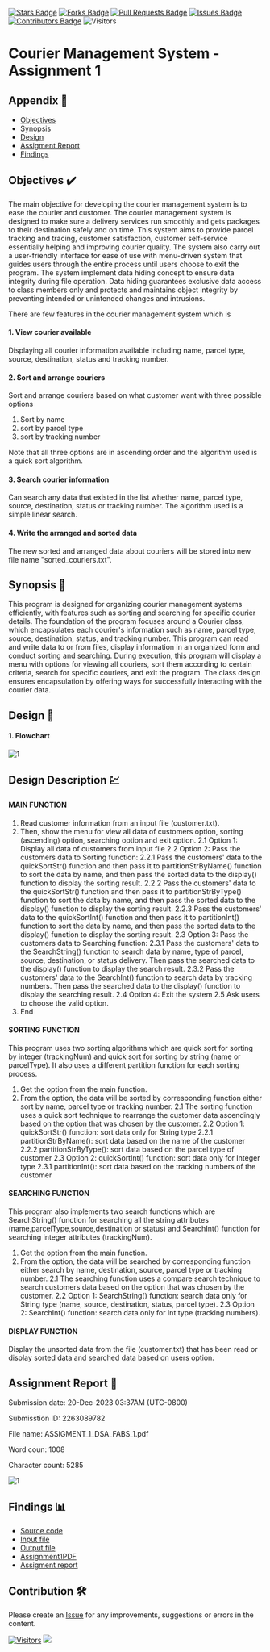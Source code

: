[![Stars Badge](https://img.shields.io/github/stars/jjn7702/SECJ2013-DSA)](https://github.com/jjn7702/SECJ2013-DSA/Submission/Sample/stargazers)
[![Forks Badge](https://img.shields.io/github/forks/jjn7702/SECJ2013-DSA)](https://github.com/jjn7702/SECJ2013-DSA/Submission/Sample/network/members)
[![Pull Requests Badge](https://img.shields.io/github/issues-pr/jjn7702/SECJ2013-DSA)](https://github.com/jjn7702/SECJ2013-DSA/Submission/Sample/pulls)
[![Issues Badge](https://img.shields.io/github/issues/jjn7702/SECJ2013-DSA)](https://github.com/jjn7702/SECJ2013-DSA/Submission/Sample/issues)
[![Contributors Badge](https://img.shields.io/github/contributors/jjn7702/SECJ2013-DSA?color=2b9348)](https://github.com/jjn7702/SECJ2013-DSA/Submission/Sample/graphs/contributors)
![Visitors](https://api.visitorbadge.io/api/visitors?path=https%3A%2F%2Fgithub.com%2Fjjn7702%2FSECJ2013-DSA%2FSubmission%2FSample&labelColor=%23d9e3f0&countColor=%23697689&style=flat)

# Courier Management System - Assignment 1

## Appendix :red_circle:

- [Objectives](#Objectives)
- [Synopsis](#synopsis)
- [Design](#design)
- [Assigment Report](#report)
- [Findings](#findings)

## Objectives <a name="objectives"></a> :heavy_check_mark:

The main objective for developing the courier management system is to ease the courier and customer. The courier management system is designed to make sure a delivery services run smoothly and gets packages to their destination safely and on time. This system aims to provide parcel tracking and tracing, customer satisfaction, customer self-service essentially helping and improving courier quality. The system also carry out a user-friendly interface for ease of use with menu-driven system that guides users through the entire process until users choose to exit the program. The system implement data hiding concept to ensure data integrity during file operation. Data hiding guarantees exclusive data access to class members only and protects and maintains object integrity by preventing intended or unintended changes and intrusions.

There are few features in the courier management system which is 

#### 1. View courier available
Displaying all courier information available including name, parcel type, source, destination, status and tracking number.

#### 2. Sort and arrange couriers 
Sort and arrange couriers based on what customer want with three possible options

1. Sort by name
2. sort by parcel type
3. sort by tracking number
   
Note that all three options are in ascending order and the algorithm used is a quick sort algorithm.

#### 3. Search courier information

Can search any data that existed in the list whether name, parcel type, source, destination, status or tracking number. The algorithm used is a simple linear search.

#### 4. Write the arranged and sorted data

The new sorted and arranged data about couriers will be stored into new file name "sorted_couriers.txt".


## Synopsis <a name="synopsis"></a> 📝

This program is designed for organizing courier management systems efficiently, with features such as sorting and searching for specific courier details. The foundation of the program focuses around a Courier class, which encapsulates each courier's information such as name, parcel type, source, destination, status, and tracking number. This program can read and write data to or from files, display information in an organized form and conduct sorting and searching.
During execution, this program will display a menu with options for viewing all couriers, sort them according to certain criteria, search for specific couriers, and exit the program. The class design ensures encapsulation by offering ways for successfully interacting with the courier data.


## Design <a name="design"></a> 🎨

#### 1. Flowchart

![1](https://github.com/jjn7702/SECJ2013-DSA/blob/main/Submission/sec04/FABS/Ass1/Images/flowchart.jpg)

## Design Description 💹

#### MAIN FUNCTION

1. Read customer information from an input file (customer.txt).
2. Then, show the menu for view all data of customers option, sorting (ascending) option, searching option and exit option.
   2.1 Option 1: Display all data of customers from input file
   2.2 Option 2: Pass the customers data to Sorting function:
   	2.2.1 Pass the customers' data to the quickSortStr() function and then pass it to partitionStrByName() function to
   	sort the data by name, and then pass the sorted data to the display() function to display the sorting result.
   	2.2.2 Pass the customers' data to the quickSortStr() function and then pass it to partitionStrByType() function to
   	sort the data by name, and then pass the sorted data to the display() function to display the sorting result.
   	2.2.3 Pass the customers' data to the quickSortInt() function and then pass it to partitionInt() function to sort
   	the data by name, and then pass the sorted data to the display() function to display the sorting result.
   2.3 Option 3: Pass the customers data to Searching function:
   	2.3.1 Pass the customers' data to the SearchString() function to search data by name, type of parcel, source, 		destination, or status delivery. Then pass the searched data to the display() function to display the search result.
   	2.3.2 Pass the customers' data to the SearchInt() function to search data by tracking numbers. Then pass the
   	searched data to the display() function to display the searching result.
2.4 Option 4: Exit the system
2.5 Ask users to choose the valid option.
4. End


#### SORTING FUNCTION

This program uses two sorting algorithms which are quick sort for sorting by integer (trackingNum) and quick sort for sorting by string (name or parcelType). It also uses a different partition function for each sorting process.
	
1. Get the option from the main function.
2. From the option, the data will be sorted by corresponding function either sort by name, parcel type or tracking number.
   	2.1 The sorting function uses a quick sort technique to rearrange the customer data ascendingly based on the option 	that was chosen by the customer.
	2.2 Option 1: quickSortStr() function: sort data only for String type
			2.2.1 partitionStrByName(): sort data based on the name of the customer
			2.2.2 partitionStrByType(): sort data based on the parcel type of customer
	2.3 Option 2: quickSortInt() function: sort data only for Integer type
			2.3.1 partitionInt(): sort data based on the tracking numbers of the customer


#### SEARCHING FUNCTION

This program also implements two search functions which are SearchString() function for searching all the string attributes (name,parcelType,source,destination or status) and SearchInt() function for searching integer attributes (trackingNum).

1. Get the option from the main function.
2. From the option, the data will be searched by corresponding function either search by name, destination, source, parcel type or tracking number.
   	2.1 The searching function uses a compare search technique to search customers data based on the option that was 	chosen 	by the customer.
   	2.2 Option 1: SearchString() function: search data only for String type (name, source, destination, status, parcel 	type).
   	2.3 Option 2: SearchInt() function: search data only for Int type (tracking numbers).

#### DISPLAY FUNCTION

Display the unsorted data from the file (customer.txt) that has been read or display sorted data and searched data based on users option.

## Assignment Report <a name="report"></a> 🔔

Submission date: 20-Dec-2023 03:37AM (UTC-0800)

Submisstion ID: 2263089782

File name: ASSIGMENT_1_DSA_FABS_1.pdf

Word coun: 1008

Character count: 5285

![1](https://github.com/jjn7702/SECJ2013-DSA/blob/main/Submission/sec04/FABS/Ass1/Images/assignmentReport.jpg)


## Findings <a name="findings"></a>📊

- [Source code](https://github.com/jjn7702/SECJ2013-DSA/blob/main/Submission/sec04/FABS/Ass1/ASS1.cpp)
- [Input file](https://github.com/jjn7702/SECJ2013-DSA/blob/main/Submission/sec04/FABS/Ass1/customer.txt)
- [Output file](https://github.com/jjn7702/SECJ2013-DSA/blob/main/Submission/sec04/FABS/Ass1/sorted_couriers.txt)
- [Assignment1PDF](https://github.com/jjn7702/SECJ2013-DSA/blob/main/Submission/sec04/FABS/Ass1/ASSIGNMENT%201%20DSA%20(FABS).pdf)
- [Assigment report](https://github.com/jjn7702/SECJ2013-DSA/blob/main/Submission/sec04/FABS/Ass1/Assignment%20report.pdf)

## Contribution 🛠️
Please create an [Issue](https://github.com/jjn7702/SECJ2013-DSA/Submission/Sample/issues) for any improvements, suggestions or errors in the content.

[![Visitors](https://api.visitorbadge.io/api/visitors?path=https%3A%2F%2Fgithub.com%2Fjjn7702&labelColor=%23697689&countColor=%23555555&style=plastic)](https://visitorbadge.io/status?path=https%3A%2F%2Fgithub.com%2Fjjn7702)
![](https://hit.yhype.me/github/profile?user_id=81284918)

